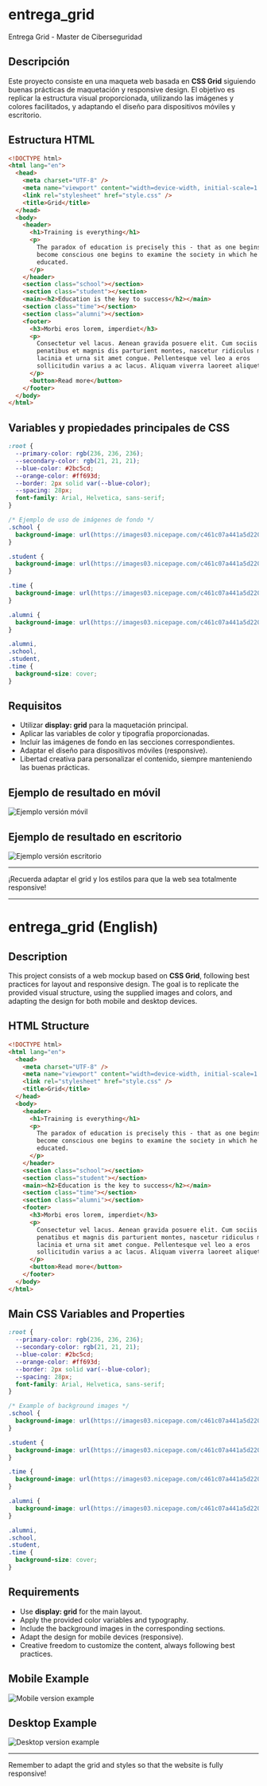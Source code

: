 # entrega_grid

Entrega Grid - Master de Ciberseguridad

## Descripción

Este proyecto consiste en una maqueta web basada en **CSS Grid** siguiendo buenas prácticas de maquetación y responsive design. El objetivo es replicar la estructura visual proporcionada, utilizando las imágenes y colores facilitados, y adaptando el diseño para dispositivos móviles y escritorio.

## Estructura HTML

```html
<!DOCTYPE html>
<html lang="en">
  <head>
    <meta charset="UTF-8" />
    <meta name="viewport" content="width=device-width, initial-scale=1.0" />
    <link rel="stylesheet" href="style.css" />
    <title>Grid</title>
  </head>
  <body>
    <header>
      <h1>Training is everything</h1>
      <p>
        The paradox of education is precisely this - that as one begins to
        become conscious one begins to examine the society in which he is being
        educated.
      </p>
    </header>
    <section class="school"></section>
    <section class="student"></section>
    <main><h2>Education is the key to success</h2></main>
    <section class="time"></section>
    <section class="alumni"></section>
    <footer>
      <h3>Morbi eros lorem, imperdiet</h3>
      <p>
        Consectetur vel lacus. Aenean gravida posuere elit. Cum sociis natoque
        penatibus et magnis dis parturient montes, nascetur ridiculus mus. Duis
        lacinia et urna sit amet congue. Pellentesque vel leo a eros
        sollicitudin varius a ac lacus. Aliquam viverra laoreet aliquet.
      </p>
      <button>Read more</button>
    </footer>
  </body>
</html>
```

## Variables y propiedades principales de CSS

```css
:root {
  --primary-color: rgb(236, 236, 236);
  --secondary-color: rgb(21, 21, 21);
  --blue-color: #2bc5cd;
  --orange-color: #ff693d;
  --border: 2px solid var(--blue-color);
  --spacing: 28px;
  font-family: Arial, Helvetica, sans-serif;
}

/* Ejemplo de uso de imágenes de fondo */
.school {
  background-image: url(https://images03.nicepage.com/c461c07a441a5d220e8feb1a/d8ce469044b958508f4bdbab/blueschoolbackpackwithessentialsupplies_232148207678.jpg);
}

.student {
  background-image: url(https://images03.nicepage.com/c461c07a441a5d220e8feb1a/9e4ce16148dd5cbeb1065410/89f80abe-6acd-d8dc-a341-3e571206975b.jpg);
}

.time {
  background-image: url(https://images03.nicepage.com/c461c07a441a5d220e8feb1a/773a5aa425b1502aaac14708/f2b45624-c8f6-3aa0-0ee4-58adda3c89b0.jpg);
}

.alumni {
  background-image: url(https://images03.nicepage.com/c461c07a441a5d220e8feb1a/89993ff69c3e5244ad2bf1ba/blondestudentgirlissmilingholdingfoldernotebookherhandsuniversitybackground_101969664.jpg);
}

.alumni,
.school,
.student,
.time {
  background-size: cover;
}
```

## Requisitos

- Utilizar **display: grid** para la maquetación principal.
- Aplicar las variables de color y tipografía proporcionadas.
- Incluir las imágenes de fondo en las secciones correspondientes.
- Adaptar el diseño para dispositivos móviles (responsive).
- Libertad creativa para personalizar el contenido, siempre manteniendo las buenas prácticas.

## Ejemplo de resultado en móvil

![Ejemplo versión móvil](./media/img/mobile_example.png)

## Ejemplo de resultado en escritorio

![Ejemplo versión escritorio](./media/img/desktop_example.png)

---

¡Recuerda adaptar el grid y los estilos para que la web sea totalmente responsive!

---

# entrega_grid (English)

## Description

This project consists of a web mockup based on **CSS Grid**, following best practices for layout and responsive design. The goal is to replicate the provided visual structure, using the supplied images and colors, and adapting the design for both mobile and desktop devices.

## HTML Structure

```html
<!DOCTYPE html>
<html lang="en">
  <head>
    <meta charset="UTF-8" />
    <meta name="viewport" content="width=device-width, initial-scale=1.0" />
    <link rel="stylesheet" href="style.css" />
    <title>Grid</title>
  </head>
  <body>
    <header>
      <h1>Training is everything</h1>
      <p>
        The paradox of education is precisely this - that as one begins to
        become conscious one begins to examine the society in which he is being
        educated.
      </p>
    </header>
    <section class="school"></section>
    <section class="student"></section>
    <main><h2>Education is the key to success</h2></main>
    <section class="time"></section>
    <section class="alumni"></section>
    <footer>
      <h3>Morbi eros lorem, imperdiet</h3>
      <p>
        Consectetur vel lacus. Aenean gravida posuere elit. Cum sociis natoque
        penatibus et magnis dis parturient montes, nascetur ridiculus mus. Duis
        lacinia et urna sit amet congue. Pellentesque vel leo a eros
        sollicitudin varius a ac lacus. Aliquam viverra laoreet aliquet.
      </p>
      <button>Read more</button>
    </footer>
  </body>
</html>
```

## Main CSS Variables and Properties

```css
:root {
  --primary-color: rgb(236, 236, 236);
  --secondary-color: rgb(21, 21, 21);
  --blue-color: #2bc5cd;
  --orange-color: #ff693d;
  --border: 2px solid var(--blue-color);
  --spacing: 28px;
  font-family: Arial, Helvetica, sans-serif;
}

/* Example of background images */
.school {
  background-image: url(https://images03.nicepage.com/c461c07a441a5d220e8feb1a/d8ce469044b958508f4bdbab/blueschoolbackpackwithessentialsupplies_232148207678.jpg);
}

.student {
  background-image: url(https://images03.nicepage.com/c461c07a441a5d220e8feb1a/9e4ce16148dd5cbeb1065410/89f80abe-6acd-d8dc-a341-3e571206975b.jpg);
}

.time {
  background-image: url(https://images03.nicepage.com/c461c07a441a5d220e8feb1a/773a5aa425b1502aaac14708/f2b45624-c8f6-3aa0-0ee4-58adda3c89b0.jpg);
}

.alumni {
  background-image: url(https://images03.nicepage.com/c461c07a441a5d220e8feb1a/89993ff69c3e5244ad2bf1ba/blondestudentgirlissmilingholdingfoldernotebookherhandsuniversitybackground_101969664.jpg);
}

.alumni,
.school,
.student,
.time {
  background-size: cover;
}
```

## Requirements

- Use **display: grid** for the main layout.
- Apply the provided color variables and typography.
- Include the background images in the corresponding sections.
- Adapt the design for mobile devices (responsive).
- Creative freedom to customize the content, always following best practices.

## Mobile Example

![Mobile version example](./media/img/mobile-example.png)

## Desktop Example

![Desktop version example](./media/img/desktop-example.png)

---

Remember to adapt the grid and styles so that the website is fully responsive!
